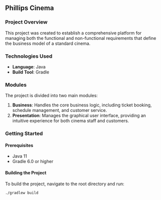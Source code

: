 ## Phillips Cinema

### Project Overview

This project was created to establish a comprehensive platform for managing both the functional and non-functional requirements that define the business model of a standard cinema.

### Technologies Used

- **Language**: Java
- **Build Tool**: Gradle

### Modules

The project is divided into two main modules:

1. **Business**: Handles the core business logic, including ticket booking, schedule management, and customer service.
2. **Presentation**: Manages the graphical user interface, providing an intuitive experience for both cinema staff and customers.

### Getting Started

#### Prerequisites

- Java 11
- Gradle 6.0 or higher

#### Building the Project

To build the project, navigate to the root directory and run:

```sh
./gradlew build
